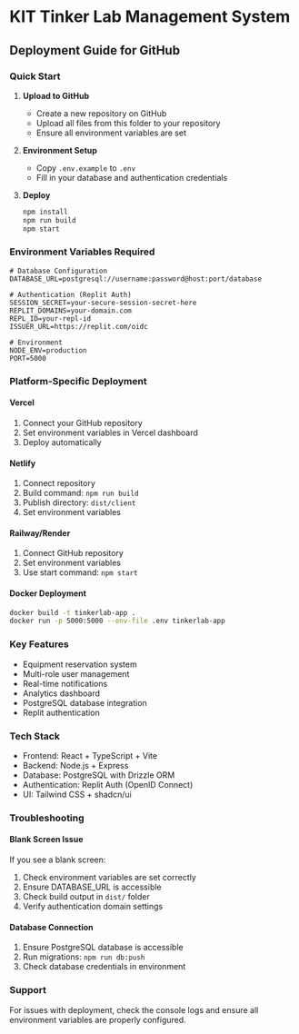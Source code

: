 # KIT Tinker Lab Management System

## Deployment Guide for GitHub

### Quick Start

1. **Upload to GitHub**
   - Create a new repository on GitHub
   - Upload all files from this folder to your repository
   - Ensure all environment variables are set

2. **Environment Setup**
   - Copy `.env.example` to `.env`
   - Fill in your database and authentication credentials

3. **Deploy**
   ```bash
   npm install
   npm run build
   npm start
   ```

### Environment Variables Required

```env
# Database Configuration
DATABASE_URL=postgresql://username:password@host:port/database

# Authentication (Replit Auth)
SESSION_SECRET=your-secure-session-secret-here
REPLIT_DOMAINS=your-domain.com
REPL_ID=your-repl-id
ISSUER_URL=https://replit.com/oidc

# Environment
NODE_ENV=production
PORT=5000
```

### Platform-Specific Deployment

#### Vercel
1. Connect your GitHub repository
2. Set environment variables in Vercel dashboard
3. Deploy automatically

#### Netlify
1. Connect repository
2. Build command: `npm run build`
3. Publish directory: `dist/client`
4. Set environment variables

#### Railway/Render
1. Connect GitHub repository
2. Set environment variables
3. Use start command: `npm start`

#### Docker Deployment
```bash
docker build -t tinkerlab-app .
docker run -p 5000:5000 --env-file .env tinkerlab-app
```

### Key Features
- Equipment reservation system
- Multi-role user management
- Real-time notifications
- Analytics dashboard
- PostgreSQL database integration
- Replit authentication

### Tech Stack
- Frontend: React + TypeScript + Vite
- Backend: Node.js + Express
- Database: PostgreSQL with Drizzle ORM
- Authentication: Replit Auth (OpenID Connect)
- UI: Tailwind CSS + shadcn/ui

### Troubleshooting

#### Blank Screen Issue
If you see a blank screen:
1. Check environment variables are set correctly
2. Ensure DATABASE_URL is accessible
3. Check build output in `dist/` folder
4. Verify authentication domain settings

#### Database Connection
1. Ensure PostgreSQL database is accessible
2. Run migrations: `npm run db:push`
3. Check database credentials in environment

### Support
For issues with deployment, check the console logs and ensure all environment variables are properly configured.